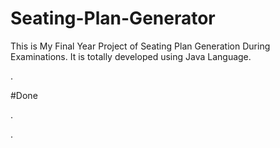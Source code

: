 # Seating-Plan-Generator

This is My Final Year Project of Seating Plan Generation During Examinations. It is totally developed using Java Language.



















































































































































.





















































#Done










































































































.




































































































































































































































































































































































































































































































.







































